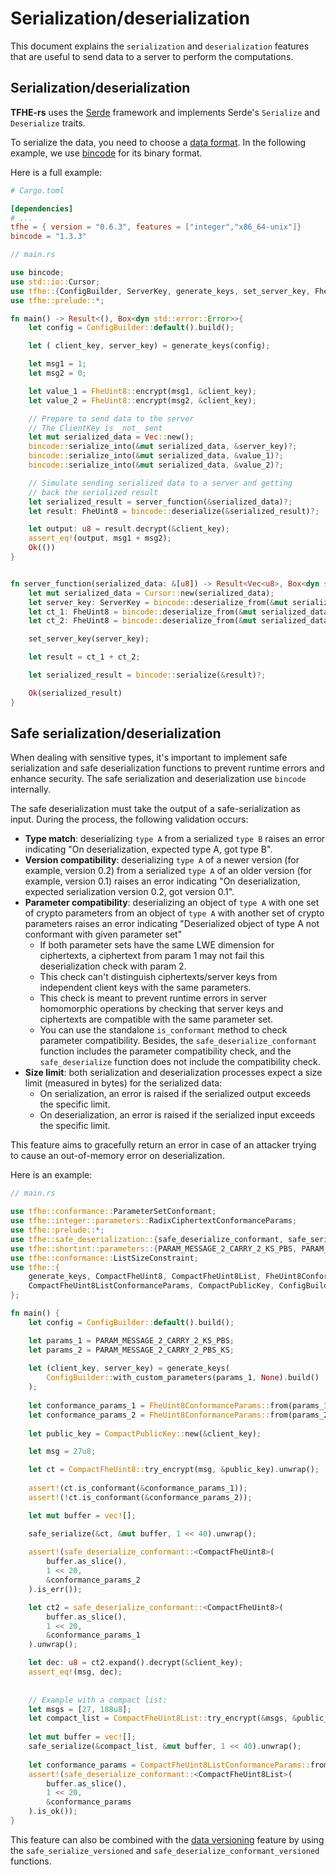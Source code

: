 # Serialization/deserialization

This document explains the `serialization` and `deserialization` features that are useful to send data to a server to perform the computations.

## Serialization/deserialization

**TFHE-rs** uses the [Serde](https://crates.io/crates/serde) framework and implements Serde's `Serialize` and `Deserialize` traits.

To serialize the data, you need to choose a [data format](https://serde.rs/#data-formats). In the following example, we use [bincode](https://crates.io/crates/bincode) for its binary format.

Here is a full example:

```toml
# Cargo.toml

[dependencies]
# ...
tfhe = { version = "0.6.3", features = ["integer","x86_64-unix"]}
bincode = "1.3.3"
```

```rust
// main.rs

use bincode;
use std::io::Cursor;
use tfhe::{ConfigBuilder, ServerKey, generate_keys, set_server_key, FheUint8};
use tfhe::prelude::*;

fn main() -> Result<(), Box<dyn std::error::Error>>{
    let config = ConfigBuilder::default().build();

    let ( client_key, server_key) = generate_keys(config);

    let msg1 = 1;
    let msg2 = 0;

    let value_1 = FheUint8::encrypt(msg1, &client_key);
    let value_2 = FheUint8::encrypt(msg2, &client_key);

    // Prepare to send data to the server
    // The ClientKey is _not_ sent
    let mut serialized_data = Vec::new();
    bincode::serialize_into(&mut serialized_data, &server_key)?;
    bincode::serialize_into(&mut serialized_data, &value_1)?;
    bincode::serialize_into(&mut serialized_data, &value_2)?;

    // Simulate sending serialized data to a server and getting
    // back the serialized result
    let serialized_result = server_function(&serialized_data)?;
    let result: FheUint8 = bincode::deserialize(&serialized_result)?;

    let output: u8 = result.decrypt(&client_key);
    assert_eq!(output, msg1 + msg2);
    Ok(())
}


fn server_function(serialized_data: &[u8]) -> Result<Vec<u8>, Box<dyn std::error::Error>> {
    let mut serialized_data = Cursor::new(serialized_data);
    let server_key: ServerKey = bincode::deserialize_from(&mut serialized_data)?;
    let ct_1: FheUint8 = bincode::deserialize_from(&mut serialized_data)?;
    let ct_2: FheUint8 = bincode::deserialize_from(&mut serialized_data)?;

    set_server_key(server_key);

    let result = ct_1 + ct_2;

    let serialized_result = bincode::serialize(&result)?;

    Ok(serialized_result)
}
```

## Safe serialization/deserialization

When dealing with sensitive types, it's important to implement safe serialization and safe deserialization functions to prevent runtime errors and enhance security. The safe serialization and deserialization use `bincode` internally.

The safe deserialization must take the output of a safe-serialization as input. During the process, the following validation occurs:

* **Type match**: deserializing `type A` from a serialized `type B` raises an error indicating "On deserialization, expected type A, got type B".
* **Version compatibility**: deserializing `type A` of a newer version (for example, version 0.2) from a serialized `type A` of an older version (for example, version 0.1) raises an error indicating "On deserialization, expected serialization version 0.2, got version 0.1".
* **Parameter compatibility**: deserializing an object of `type A` with one set of crypto parameters from an object of `type A` with another set of crypto parameters raises an error indicating "Deserialized object of type A not conformant with given parameter set"
  * If both parameter sets have the same LWE dimension for ciphertexts, a ciphertext from param 1 may not fail this deserialization check with param 2.
  * This check can't distinguish ciphertexts/server keys from independent client keys with the same parameters.
  * This check is meant to prevent runtime errors in server homomorphic operations by checking that server keys and ciphertexts are compatible with the same parameter set.
  * You can use the standalone `is_conformant` method to check parameter compatibility. Besides, the `safe_deserialize_conformant` function includes the parameter compatibility check, and the `safe_deserialize` function does not include the compatibility check.
* **Size limit**: both serialization and deserialization processes expect a size limit (measured in bytes) for the serialized data:
  * On serialization, an error is raised if the serialized output exceeds the specific limit.
  * On deserialization, an error is raised if the serialized input exceeds the specific limit.

This feature aims to gracefully return an error in case of an attacker trying to cause an out-of-memory error on deserialization.

Here is an example:

```rust
// main.rs

use tfhe::conformance::ParameterSetConformant;
use tfhe::integer::parameters::RadixCiphertextConformanceParams;
use tfhe::prelude::*;
use tfhe::safe_deserialization::{safe_deserialize_conformant, safe_serialize};
use tfhe::shortint::parameters::{PARAM_MESSAGE_2_CARRY_2_KS_PBS, PARAM_MESSAGE_2_CARRY_2_PBS_KS};
use tfhe::conformance::ListSizeConstraint;
use tfhe::{
    generate_keys, CompactFheUint8, CompactFheUint8List, FheUint8ConformanceParams,
    CompactFheUint8ListConformanceParams, CompactPublicKey, ConfigBuilder
};

fn main() {
    let config = ConfigBuilder::default().build();

    let params_1 = PARAM_MESSAGE_2_CARRY_2_KS_PBS;
    let params_2 = PARAM_MESSAGE_2_CARRY_2_PBS_KS;
    
    let (client_key, server_key) = generate_keys(
        ConfigBuilder::with_custom_parameters(params_1, None).build()
    );
    
    let conformance_params_1 = FheUint8ConformanceParams::from(params_1);
    let conformance_params_2 = FheUint8ConformanceParams::from(params_2);
    
    let public_key = CompactPublicKey::new(&client_key);

    let msg = 27u8;

    let ct = CompactFheUint8::try_encrypt(msg, &public_key).unwrap();
    
    assert!(ct.is_conformant(&conformance_params_1));
    assert!(!ct.is_conformant(&conformance_params_2));

    let mut buffer = vec![];

    safe_serialize(&ct, &mut buffer, 1 << 40).unwrap();
    
    assert!(safe_deserialize_conformant::<CompactFheUint8>(
        buffer.as_slice(),
        1 << 20,
        &conformance_params_2
    ).is_err());

    let ct2 = safe_deserialize_conformant::<CompactFheUint8>(
        buffer.as_slice(),
        1 << 20,
        &conformance_params_1
    ).unwrap();

    let dec: u8 = ct2.expand().decrypt(&client_key);
    assert_eq!(msg, dec);
    
    
    // Example with a compact list:
    let msgs = [27, 188u8];
    let compact_list = CompactFheUint8List::try_encrypt(&msgs, &public_key).unwrap();
    
    let mut buffer = vec![];
    safe_serialize(&compact_list, &mut buffer, 1 << 40).unwrap();
    
    let conformance_params = CompactFheUint8ListConformanceParams::from((&server_key, ListSizeConstraint::exact_size(2)));
    assert!(safe_deserialize_conformant::<CompactFheUint8List>(
        buffer.as_slice(),
        1 << 20,
        &conformance_params
    ).is_ok());
}
```

This feature can also be combined with the [data versioning](../guides/data\_versioning.md) feature by using the `safe_serialize_versioned`
and `safe_deserialize_conformant_versioned` functions.
